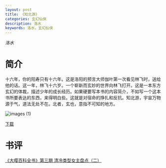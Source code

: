 ```yaml
---
layout: post
title: 《知北游》
categories: 玄幻仙侠
description: 洛水
keywords: 洛水，玄幻仙侠
---
```

*洛水*

# 简介

十六年，你的阳寿只有十六年。这是洛阳的预言大师伽叶第一次看见林飞时，送给他的话。这一年，林飞十六岁。一个崭新而玄妙的世界向林飞打开。这是一本东方玄幻的体裁，描述少年的成长经历。如果硬要写本书的内容简介，不如写一个这本书所要表达的东西，来得明白些。这就是对宿命的挣扎和反抗。知北游，宇宙万物源于气，道法无处不在。北者，玄也，意指不可知的地方。

![images (1)](http://tva2.sinaimg.cn/large/008dGP0Fgy1gtw9qn7ikbj3069069t8o.jpg)

[下载](https://link.jscdn.cn/1drv/aHR0cHM6Ly8xZHJ2Lm1zL3QvcyFBaGU2R2dNWmVFb2poRERlVU1WUFpTV0ZBaF9vP2U9blpONE5U.txt)
# 书评
[《大嘤百科全书》第三期 清冷类型女主盘点（二）](https://yybooks0.github.io//wiki/2021-9-2-%E3%80%8A%E5%A4%A7%E5%98%A4%E7%99%BE%E7%A7%91%E5%85%A8%E4%B9%A6%E3%80%8B%E7%AC%AC%E4%B8%89%E6%9C%9F%20%E6%B8%85%E5%86%B7%E7%B1%BB%E5%9E%8B%E5%A5%B3%E4%B8%BB%E7%9B%98%E7%82%B9%EF%BC%88%E4%BA%8C%EF%BC%89/)



